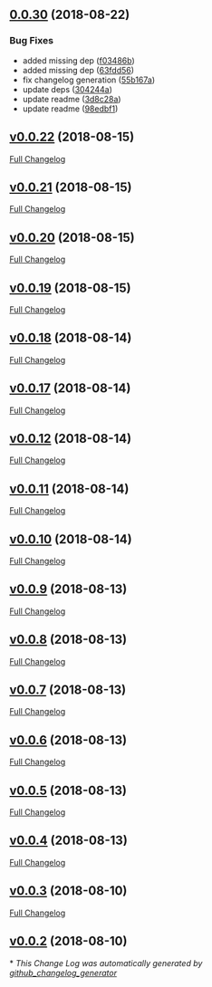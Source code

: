 ## [0.0.30](https://github.com/Travix-International/tslint-config-travix/compare/v0.0.29...v0.0.30) (2018-08-22)

### Bug Fixes

* added missing dep ([f03486b](https://github.com/Travix-International/tslint-config-travix/commit/f03486b))
* added missing dep ([63fdd56](https://github.com/Travix-International/tslint-config-travix/commit/63fdd56))
* fix changelog generation ([55b167a](https://github.com/Travix-International/tslint-config-travix/commit/55b167a))
* update deps ([304244a](https://github.com/Travix-International/tslint-config-travix/commit/304244a))
* update readme ([3d8c28a](https://github.com/Travix-International/tslint-config-travix/commit/3d8c28a))
* update readme ([98edbf1](https://github.com/Travix-International/tslint-config-travix/commit/98edbf1))

## [v0.0.22](https://github.com/Travix-International/tslint-config-travix/tree/v0.0.22) (2018-08-15)
[Full Changelog](https://github.com/Travix-International/tslint-config-travix/compare/v0.0.21...v0.0.22)

## [v0.0.21](https://github.com/Travix-International/tslint-config-travix/tree/v0.0.21) (2018-08-15)
[Full Changelog](https://github.com/Travix-International/tslint-config-travix/compare/v0.0.20...v0.0.21)

## [v0.0.20](https://github.com/Travix-International/tslint-config-travix/tree/v0.0.20) (2018-08-15)
[Full Changelog](https://github.com/Travix-International/tslint-config-travix/compare/v0.0.19...v0.0.20)

## [v0.0.19](https://github.com/Travix-International/tslint-config-travix/tree/v0.0.19) (2018-08-15)
[Full Changelog](https://github.com/Travix-International/tslint-config-travix/compare/v0.0.18...v0.0.19)

## [v0.0.18](https://github.com/Travix-International/tslint-config-travix/tree/v0.0.18) (2018-08-14)
[Full Changelog](https://github.com/Travix-International/tslint-config-travix/compare/v0.0.17...v0.0.18)

## [v0.0.17](https://github.com/Travix-International/tslint-config-travix/tree/v0.0.17) (2018-08-14)
[Full Changelog](https://github.com/Travix-International/tslint-config-travix/compare/v0.0.12...v0.0.17)

## [v0.0.12](https://github.com/Travix-International/tslint-config-travix/tree/v0.0.12) (2018-08-14)
[Full Changelog](https://github.com/Travix-International/tslint-config-travix/compare/v0.0.11...v0.0.12)

## [v0.0.11](https://github.com/Travix-International/tslint-config-travix/tree/v0.0.11) (2018-08-14)
[Full Changelog](https://github.com/Travix-International/tslint-config-travix/compare/v0.0.10...v0.0.11)

## [v0.0.10](https://github.com/Travix-International/tslint-config-travix/tree/v0.0.10) (2018-08-14)
[Full Changelog](https://github.com/Travix-International/tslint-config-travix/compare/v0.0.9...v0.0.10)

## [v0.0.9](https://github.com/Travix-International/tslint-config-travix/tree/v0.0.9) (2018-08-13)
[Full Changelog](https://github.com/Travix-International/tslint-config-travix/compare/v0.0.8...v0.0.9)

## [v0.0.8](https://github.com/Travix-International/tslint-config-travix/tree/v0.0.8) (2018-08-13)
[Full Changelog](https://github.com/Travix-International/tslint-config-travix/compare/v0.0.7...v0.0.8)

## [v0.0.7](https://github.com/Travix-International/tslint-config-travix/tree/v0.0.7) (2018-08-13)
[Full Changelog](https://github.com/Travix-International/tslint-config-travix/compare/v0.0.6...v0.0.7)

## [v0.0.6](https://github.com/Travix-International/tslint-config-travix/tree/v0.0.6) (2018-08-13)
[Full Changelog](https://github.com/Travix-International/tslint-config-travix/compare/v0.0.5...v0.0.6)

## [v0.0.5](https://github.com/Travix-International/tslint-config-travix/tree/v0.0.5) (2018-08-13)
[Full Changelog](https://github.com/Travix-International/tslint-config-travix/compare/v0.0.4...v0.0.5)

## [v0.0.4](https://github.com/Travix-International/tslint-config-travix/tree/v0.0.4) (2018-08-13)
[Full Changelog](https://github.com/Travix-International/tslint-config-travix/compare/v0.0.3...v0.0.4)

## [v0.0.3](https://github.com/Travix-International/tslint-config-travix/tree/v0.0.3) (2018-08-10)
[Full Changelog](https://github.com/Travix-International/tslint-config-travix/compare/v0.0.2...v0.0.3)

## [v0.0.2](https://github.com/Travix-International/tslint-config-travix/tree/v0.0.2) (2018-08-10)


\* *This Change Log was automatically generated by [github_changelog_generator](https://github.com/skywinder/Github-Changelog-Generator)*
